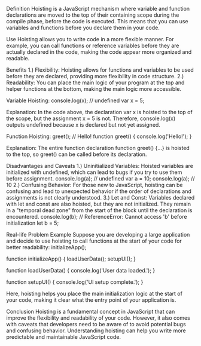Definition
Hoisting is a JavaScript mechanism where variable and function declarations are moved to the top of their containing scope during the compile phase, before the code is executed. This means that you can use variables and functions before you declare them in your code.

Use
Hoisting allows you to write code in a more flexible manner. For example, you can call functions or reference variables before they are actually declared in the code, making the code appear more organized and readable.

Benefits
1.) Flexibility: Hoisting allows for functions and variables to be used before they are declared, providing more flexibility in code structure.
2.) Readability: You can place the main logic of your program at the top and helper functions at the bottom, making the main logic more accessible.

Variable Hoisting:
console.log(x); // undefined
var x = 5;

Explanation: In the code above, the declaration var x is hoisted to the top of the scope, but the assignment x = 5 is not. Therefore, console.log(x) outputs undefined because x is declared but not yet assigned.



Function Hoisting:
greet(); // Hello!
function greet() {
    console.log('Hello!');
}

Explanation: The entire function declaration function greet() {...} is hoisted to the top, so greet() can be called before its declaration.



Disadvantages and Caveats
1.) Uninitialized Variables: Hoisted variables are initialized with undefined, which can lead to bugs if you try to use them before assignment.
console.log(a); // undefined
var a = 10;
console.log(a); // 10
2.) Confusing Behavior: For those new to JavaScript, hoisting can be confusing and lead to unexpected behavior if the order of declarations and assignments is not clearly understood.
3.) Let and Const: Variables declared with let and const are also hoisted, but they are not initialized. They remain in a "temporal dead zone" from the start of the block until the declaration is encountered.
console.log(b); // ReferenceError: Cannot access 'b' before initialization
let b = 5;



Real-life Problem Example
Suppose you are developing a large application and decide to use hoisting to call functions at the start of your code for better readability:
initializeApp();

function initializeApp() {
    loadUserData();
    setupUI();
}

function loadUserData() {
    console.log('User data loaded.');
}

function setupUI() {
    console.log('UI setup complete.');
}

Here, hoisting helps you place the main initialization logic at the start of your code, making it clear what the entry point of your application is.


Conclusion
Hoisting is a fundamental concept in JavaScript that can improve the flexibility and readability of your code. However, it also comes with caveats that developers need to be aware of to avoid potential bugs and confusing behavior. Understanding hoisting can help you write more predictable and maintainable JavaScript code.



